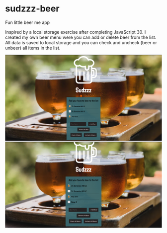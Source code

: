 # sudzzz-beer
Fun little beer me app

Inspired by a local storage exercise after completing JavaScript 30. I created my own beer menu were you can add or delete beer from the list. All data is saved to local storage and you can check and uncheck (beer or unbeer) all items in the list. 

![Settings Window](/images/beer1.png)
![Settings Window](/images/beer2.png)

